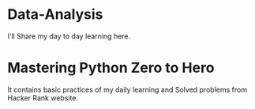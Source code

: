 # Data-Analysis
I'll Share my day to day learning here.
# Mastering Python Zero to Hero
It contains basic practices of my daily learning and Solved problems from Hacker Rank website.
